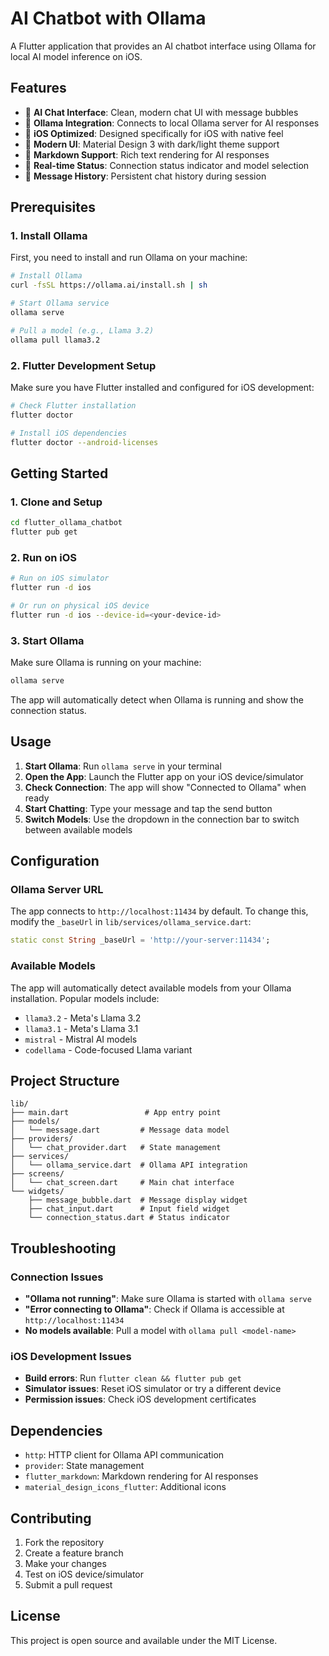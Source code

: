 # AI Chatbot with Ollama

A Flutter application that provides an AI chatbot interface using Ollama for local AI model inference on iOS.

## Features

- 🤖 **AI Chat Interface**: Clean, modern chat UI with message bubbles
- 🔗 **Ollama Integration**: Connects to local Ollama server for AI responses
- 📱 **iOS Optimized**: Designed specifically for iOS with native feel
- 🎨 **Modern UI**: Material Design 3 with dark/light theme support
- 📝 **Markdown Support**: Rich text rendering for AI responses
- 🔄 **Real-time Status**: Connection status indicator and model selection
- 💬 **Message History**: Persistent chat history during session

## Prerequisites

### 1. Install Ollama

First, you need to install and run Ollama on your machine:

```bash
# Install Ollama
curl -fsSL https://ollama.ai/install.sh | sh

# Start Ollama service
ollama serve

# Pull a model (e.g., Llama 3.2)
ollama pull llama3.2
```

### 2. Flutter Development Setup

Make sure you have Flutter installed and configured for iOS development:

```bash
# Check Flutter installation
flutter doctor

# Install iOS dependencies
flutter doctor --android-licenses
```

## Getting Started

### 1. Clone and Setup

```bash
cd flutter_ollama_chatbot
flutter pub get
```

### 2. Run on iOS

```bash
# Run on iOS simulator
flutter run -d ios

# Or run on physical iOS device
flutter run -d ios --device-id=<your-device-id>
```

### 3. Start Ollama

Make sure Ollama is running on your machine:

```bash
ollama serve
```

The app will automatically detect when Ollama is running and show the connection status.

## Usage

1. **Start Ollama**: Run `ollama serve` in your terminal
2. **Open the App**: Launch the Flutter app on your iOS device/simulator
3. **Check Connection**: The app will show "Connected to Ollama" when ready
4. **Start Chatting**: Type your message and tap the send button
5. **Switch Models**: Use the dropdown in the connection bar to switch between available models

## Configuration

### Ollama Server URL

The app connects to `http://localhost:11434` by default. To change this, modify the `_baseUrl` in `lib/services/ollama_service.dart`:

```dart
static const String _baseUrl = 'http://your-server:11434';
```

### Available Models

The app will automatically detect available models from your Ollama installation. Popular models include:

- `llama3.2` - Meta's Llama 3.2
- `llama3.1` - Meta's Llama 3.1
- `mistral` - Mistral AI models
- `codellama` - Code-focused Llama variant

## Project Structure

```
lib/
├── main.dart                 # App entry point
├── models/
│   └── message.dart         # Message data model
├── providers/
│   └── chat_provider.dart   # State management
├── services/
│   └── ollama_service.dart  # Ollama API integration
├── screens/
│   └── chat_screen.dart     # Main chat interface
└── widgets/
    ├── message_bubble.dart  # Message display widget
    ├── chat_input.dart      # Input field widget
    └── connection_status.dart # Status indicator
```

## Troubleshooting

### Connection Issues

- **"Ollama not running"**: Make sure Ollama is started with `ollama serve`
- **"Error connecting to Ollama"**: Check if Ollama is accessible at `http://localhost:11434`
- **No models available**: Pull a model with `ollama pull <model-name>`

### iOS Development Issues

- **Build errors**: Run `flutter clean && flutter pub get`
- **Simulator issues**: Reset iOS simulator or try a different device
- **Permission issues**: Check iOS development certificates

## Dependencies

- `http`: HTTP client for Ollama API communication
- `provider`: State management
- `flutter_markdown`: Markdown rendering for AI responses
- `material_design_icons_flutter`: Additional icons

## Contributing

1. Fork the repository
2. Create a feature branch
3. Make your changes
4. Test on iOS device/simulator
5. Submit a pull request

## License

This project is open source and available under the MIT License.